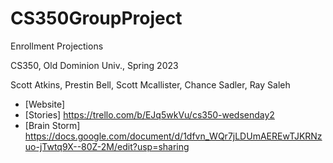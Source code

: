 # CS350GroupProject

Enrollment Projections

CS350, Old Dominion Univ., Spring 2023

Scott Atkins, Prestin Bell, Scott Mcallister, Chance Sadler, Ray Saleh


* [Website]
* [Stories] https://trello.com/b/EJq5wkVu/cs350-wedsenday2
* [Brain Storm] https://docs.google.com/document/d/1dfvn_WQr7jLDUmAEREwTJKRNzuo-jTwtq9X--80Z-2M/edit?usp=sharing
